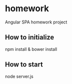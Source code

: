 # homework

Angular SPA homework project

## How to initialize

npm install & bower install

## How to start

node server.js

